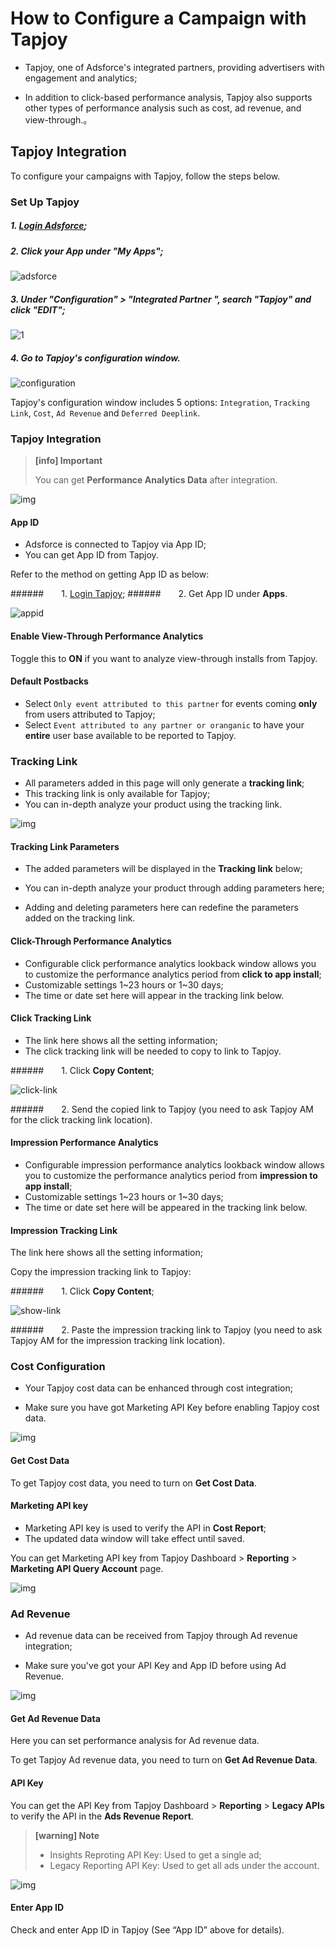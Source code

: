# How to Configure a Campaign with Tapjoy

* Tapjoy, one of Adsforce's integrated partners, providing advertisers with engagement and analytics;

* In addition to click-based performance analysis, Tapjoy also supports other types of performance analysis such as cost, ad revenue, and view-through.。

## Tapjoy Integration

To configure your campaigns with Tapjoy, follow the steps below.

### Set Up Tapjoy

##### 1. [Login Adsforce](https://demo-portal.adsforce.io/login);

##### 2. Click your App under "My Apps";

![adsforce](adsforce.png)

##### 3. Under "Configuration" > "Integrated Partner ", search "Tapjoy" and click "EDIT";

![1](1.png)

##### 4.  Go to Tapjoy's configuration window.

![configuration](configuration.png)

Tapjoy's configuration window includes 5 options: `Integration`, `Tracking Link`, `Cost`, `Ad Revenue` and `Deferred Deeplink`.

### Tapjoy Integration

> **[info] Important**
>
> You can get **Performance Analytics Data** after integration.

![img](2.png)

#### App ID

* Adsforce is connected to Tapjoy via App ID;
* You can get App ID from Tapjoy.

Refer to the method on getting App ID as below:

######&ensp;&ensp;&ensp;&ensp;1. [Login Tapjoy](<https://ltv.tapjoy.com/s/l#session/login>);
######&ensp;&ensp;&ensp;&ensp;2. Get App ID under **Apps**.

![appid](appid.png)

#### Enable View-Through Performance Analytics

Toggle this to **ON** if you want to analyze view-through installs from Tapjoy.

#### Default Postbacks

* Select `Only event attributed to this partner` for events coming **only** from users attributed to Tapjoy;
* Select `Event attributed to any partner or oranganic` to have your **entire** user base available to be reported to Tapjoy.

### Tracking Link

* All parameters added in this page will only generate a **tracking link**;
* This tracking link is only available for Tapjoy;
* You can in-depth analyze your product using the tracking link.

![img](3.png)

#### Tracking Link Parameters

* The added parameters will be displayed in the **Tracking link** below;

* You can in-depth analyze your product through adding parameters here;

* Adding and deleting parameters here can redefine the parameters added on the tracking link.

#### Click-Through Performance Analytics

* Configurable click performance analytics lookback window allows you to customize the performance analytics period from **click to app install**;
* Customizable settings 1~23 hours or 1~30 days;
* The time or date set here will appear in the tracking link below.

#### Click Tracking Link

* The link here shows all the setting information;
* The click tracking link will be needed to copy to link to Tapjoy.

######&ensp;&ensp;&ensp;&ensp;1. Click **Copy Content**;

![click-link](click-link.png)

######&ensp;&ensp;&ensp;&ensp;2.  Send the copied link to Tapjoy (you need to ask Tapjoy AM for the click tracking link location).

#### Impression Performance Analytics

* Configurable impression performance analytics lookback window allows you to customize the performance analytics period from **impression to app install**;
* Customizable settings 1~23 hours or 1~30 days;
* The time or date set here will be appeared in the tracking link below.

#### Impression Tracking Link

The link here shows all the setting information;

Copy the impression tracking link to Tapjoy: 

######&ensp;&ensp;&ensp;&ensp;1. Click **Copy Content**;

![show-link](show-link.png)

######&ensp;&ensp;&ensp;&ensp;2. Paste the impression tracking link to Tapjoy (you need to ask Tapjoy AM for the impression tracking link location).

### Cost Configuration

* Your Tapjoy cost data can be enhanced through cost integration;

* Make sure you have got Marketing API Key before enabling Tapjoy cost data.

![img](4.png)

#### Get Cost Data

To get Tapjoy cost data, you need to turn on **Get Cost Data**.

#### Marketing API key

* Marketing API key is used to verify the API in **Cost Report**;
* The updated data window will take effect until saved.

You can get Marketing API key from Tapjoy Dashboard > **Reporting** > **Marketing API Query Account** page.

![img](marketingapikey.png)

### Ad Revenue

* Ad revenue data can be received from Tapjoy through Ad revenue integration;

* Make sure you've got your API Key and App ID before using Ad Revenue.

![img](5.png)

#### Get Ad Revenue Data

Here you can set performance analysis for Ad revenue data.

To get Tapjoy Ad revenue data, you need to turn on **Get Ad Revenue Data**.

#### API Key

You can get the API Key from Tapjoy Dashboard > **Reporting** > **Legacy APIs** to verify the API in the **Ads Revenue Report**.

> **[warning] Note**
>
> * Insights Reproting API Key: Used to get a single ad;
> * Legacy Reporting API Key: Used to get all ads under the account.

![img](apikey2.png)

#### Enter App ID

Check and enter App ID in Tapjoy (See “App ID” above for details).
